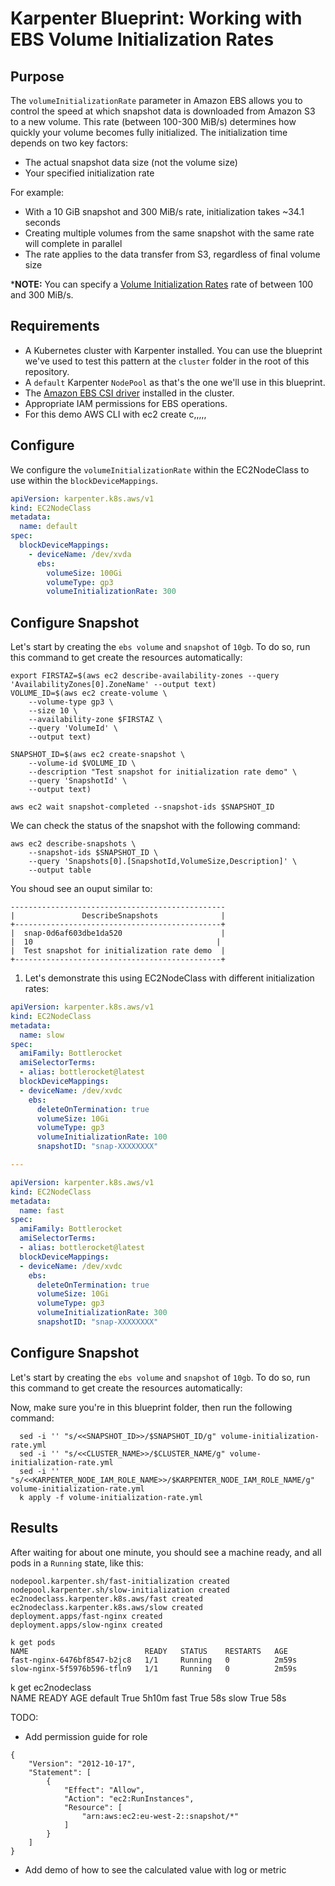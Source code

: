 # Karpenter Blueprint: Working with EBS Volume Initialization Rates

## Purpose
The `volumeInitializationRate` parameter in Amazon EBS allows you to control the speed at which snapshot data is downloaded from Amazon S3 to a new volume. This rate (between 100-300 MiB/s) determines how quickly your volume becomes fully initialized. The initialization time depends on two key factors:
- The actual snapshot data size (not the volume size)
- Your specified initialization rate

For example:
- With a 10 GiB snapshot and 300 MiB/s rate, initialization takes ~34.1 seconds
- Creating multiple volumes from the same snapshot with the same rate will complete in parallel
- The rate applies to the data transfer from S3, regardless of final volume size

***NOTE:** You can specify a [Volume Initialization Rates](https://docs.aws.amazon.com/ebs/latest/userguide/initalize-volume.html)  rate of between 100 and 300 MiB/s.

## Requirements

* A Kubernetes cluster with Karpenter installed. You can use the blueprint we've used to test this pattern at the `cluster` folder in the root of this repository.
* A `default` Karpenter `NodePool` as that's the one we'll use in this blueprint.
* The [Amazon EBS CSI driver](https://docs.aws.amazon.com/eks/latest/userguide/managing-ebs-csi.html) installed in the cluster.
* Appropriate IAM permissions for EBS operations.
* For this demo AWS CLI with ec2 create c,,,,,

## Configure
We configure the `volumeInitializationRate` within the EC2NodeClass to use within the `blockDeviceMappings`.

```yaml
apiVersion: karpenter.k8s.aws/v1
kind: EC2NodeClass
metadata:
  name: default
spec:
  blockDeviceMappings:
    - deviceName: /dev/xvda
      ebs:
        volumeSize: 100Gi
        volumeType: gp3
        volumeInitializationRate: 300  
```

## Configure Snapshot
Let's start by creating the `ebs volume` and `snapshot` of `10gb`. To do so, run this command to get create the resources automatically:

```
export FIRSTAZ=$(aws ec2 describe-availability-zones --query 'AvailabilityZones[0].ZoneName' --output text)
VOLUME_ID=$(aws ec2 create-volume \
    --volume-type gp3 \
    --size 10 \
    --availability-zone $FIRSTAZ \
    --query 'VolumeId' \
    --output text)

SNAPSHOT_ID=$(aws ec2 create-snapshot \
    --volume-id $VOLUME_ID \
    --description "Test snapshot for initialization rate demo" \
    --query 'SnapshotId' \
    --output text)

aws ec2 wait snapshot-completed --snapshot-ids $SNAPSHOT_ID
```

We can check the status of the snapshot with the following command:

```
aws ec2 describe-snapshots \
    --snapshot-ids $SNAPSHOT_ID \
    --query 'Snapshots[0].[SnapshotId,VolumeSize,Description]' \
    --output table
```

You shoud see an ouput similar to:

```
------------------------------------------------
|               DescribeSnapshots              |
+----------------------------------------------+
|  snap-0d6af603dbe1da520                      |
|  10                                         |
|  Test snapshot for initialization rate demo  |
+----------------------------------------------+
```

1. Let's demonstrate this using EC2NodeClass with different initialization rates:

```yaml
apiVersion: karpenter.k8s.aws/v1
kind: EC2NodeClass
metadata:
  name: slow
spec:
  amiFamily: Bottlerocket
  amiSelectorTerms: 
  - alias: bottlerocket@latest
  blockDeviceMappings:
  - deviceName: /dev/xvdc 
    ebs:
      deleteOnTermination: true
      volumeSize: 10Gi
      volumeType: gp3
      volumeInitializationRate: 100
      snapshotID: "snap-XXXXXXXX"

---

apiVersion: karpenter.k8s.aws/v1
kind: EC2NodeClass
metadata:
  name: fast
spec:
  amiFamily: Bottlerocket
  amiSelectorTerms: 
  - alias: bottlerocket@latest
  blockDeviceMappings:
  - deviceName: /dev/xvdc 
    ebs:
      deleteOnTermination: true
      volumeSize: 10Gi
      volumeType: gp3
      volumeInitializationRate: 300
      snapshotID: "snap-XXXXXXXX"
```

## Configure Snapshot
Let's start by creating the `ebs volume` and `snapshot` of `10gb`. To do so, run this command to get create the resources automatically:

Now, make sure you're in this blueprint folder, then run the following command:

```
  sed -i '' "s/<<SNAPSHOT_ID>>/$SNAPSHOT_ID/g" volume-initialization-rate.yml
  sed -i '' "s/<<CLUSTER_NAME>>/$CLUSTER_NAME/g" volume-initialization-rate.yml
  sed -i '' "s/<<KARPENTER_NODE_IAM_ROLE_NAME>>/$KARPENTER_NODE_IAM_ROLE_NAME/g" volume-initialization-rate.yml
  k apply -f volume-initialization-rate.yml 
```

## Results
After waiting for about one minute, you should see a machine ready, and all pods in a `Running` state, like this:

```
nodepool.karpenter.sh/fast-initialization created
nodepool.karpenter.sh/slow-initialization created
ec2nodeclass.karpenter.k8s.aws/fast created
ec2nodeclass.karpenter.k8s.aws/slow created
deployment.apps/fast-nginx created
deployment.apps/slow-nginx created

k get pods
NAME                          READY   STATUS    RESTARTS   AGE
fast-nginx-6476bf8547-b2jc8   1/1     Running   0          2m59s
slow-nginx-5f5976b596-tfln9   1/1     Running   0          2m59s
```

    
k get ec2nodeclass                                                                                 
NAME        READY   AGE
default     True    5h10m
fast        True    58s
slow        True    58s



TODO:

- Add permission guide for role 
```
{
    "Version": "2012-10-17",
    "Statement": [
        {
            "Effect": "Allow",
            "Action": "ec2:RunInstances",
            "Resource": [
                "arn:aws:ec2:eu-west-2::snapshot/*"
            ]
        }
    ]
}
``` 

- Add demo of how to see the calculated value with log or metric